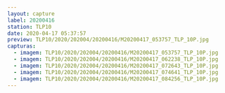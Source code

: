 ```yaml
---
layout: capture
label: 20200416
station: TLP10
date: 2020-04-17 05:37:57
preview: TLP10/2020/202004/20200416/M20200417_053757_TLP_10P.jpg
capturas:
  - imagem: TLP10/2020/202004/20200416/M20200417_053757_TLP_10P.jpg
  - imagem: TLP10/2020/202004/20200416/M20200417_062238_TLP_10P.jpg
  - imagem: TLP10/2020/202004/20200416/M20200417_072643_TLP_10P.jpg
  - imagem: TLP10/2020/202004/20200416/M20200417_074641_TLP_10P.jpg
  - imagem: TLP10/2020/202004/20200416/M20200417_084256_TLP_10P.jpg
---
```

